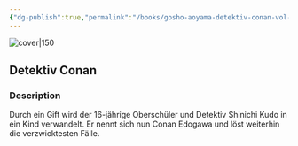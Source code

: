 ```yaml
---
{"dg-publish":true,"permalink":"/books/gosho-aoyama-detektiv-conan-vol-6/","title":"\"Detektiv Conan\"","tags":["manga","crime"]}
---
```




![cover|150](http://books.google.com/books/content?id=Cn7bAAAACAAJ&printsec=frontcover&img=1&zoom=1&source=gbs_api)

## Detektiv Conan

### Description

Durch ein Gift wird der 16-jährige Oberschüler und Detektiv Shinichi Kudo in ein Kind verwandelt. Er nennt sich nun Conan Edogawa und löst weiterhin die verzwicktesten Fälle.
```